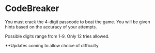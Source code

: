 # CodeBreaker

You must crack the 4-digit passcode to beat the game. You will be given hints based on the accuracy of your attempts.

Possible digits range from 1-9. Only 12 tries allowed.

**Updates coming to allow choice of difficulty
